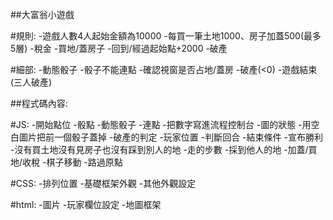 ##大富翁小遊戲

#規則:
-遊戲人數4人起始金額為10000
-每買一筆土地1000、房子加蓋500(最多5層)
-稅金
-買地/蓋房子
-回到/經過起始點+2000
-破產

#細部:
-動態骰子
-骰子不能連點
-確認視窗是否占地/蓋房
-破產(<0)
-遊戲結束(三人破產)

##程式碼內容:

#JS:
-開始點位
-骰點
-動態骰子
-連點
-把數字寫進流程控制台
-圖的狀態
-用空白圖片把前一個骰子蓋掉
-破產的判定
-玩家位置
-判斷回合
-結束條件
-宣布勝利
-沒有買土地沒有見房子也沒有踩到別人的地
-走的步數
-採到他人的地
-加蓋/買地/收稅
-棋子移動
-路過原點

#CSS:
-排列位置
-基礎框架外觀
-其他外觀設定


#html:
-圖片
-玩家欄位設定
-地圖框架
